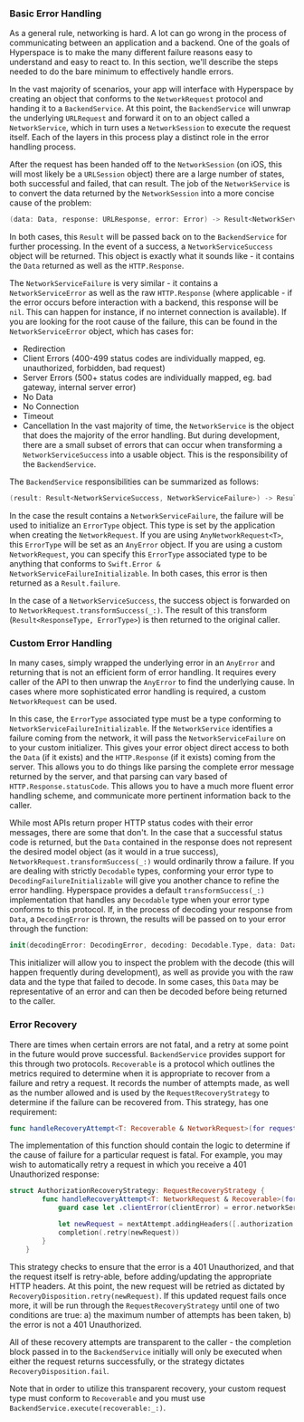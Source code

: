 ### Basic Error Handling

As a general rule, networking is hard. A lot can go wrong in the process of communicating between an application and a backend. One of the goals of Hyperspace is to make the many different failure reasons easy to understand and easy to react to. In this section, we'll describe the steps needed to do the bare minimum to effectively handle errors.

In the vast majority of scenarios, your app will interface with Hyperspace by creating an object that conforms to the `NetworkRequest` protocol and handing it to a `BackendService`. At this point, the `BackendService` will unwrap the underlying `URLRequest` and forward it on to an object called a `NetworkService`, which in turn uses a `NetworkSession` to execute the request itself. Each of the layers in this process play a distinct role in the error handling process.

After the request has been handed off to the `NetworkSession` (on iOS, this will most likely be a `URLSession` object) there are a large number of states, both successful and failed, that can result. The job of the `NetworkService` is to convert the data returned by the `NetworkSession` into a more concise cause of the problem:

```swift
(data: Data, response: URLResponse, error: Error) -> Result<NetworkServiceSuccess, NetworkServiceFailure>
```

In both cases, this `Result` will be passed back on to the `BackendService` for further processing. In the event of a success, a `NetworkServiceSuccess` object will be returned. This object is exactly what it sounds like - it contains the `Data` returned as well as the `HTTP.Response`.

The `NetworkServiceFailure` is very similar - it contains a `NetworkServiceError` as well as the raw `HTTP.Response` (where applicable - if the error occurs before interaction with a backend, this response will be `nil`. This can happen for instance, if no internet connection is available). If you are looking for the root cause of the failure, this can be found in the `NetworkServiceError` object, which has cases for:
- Redirection
- Client Errors (400-499 status codes are individually mapped, eg. unauthorized, forbidden, bad request)
- Server Errors (500+ status codes are individually mapped, eg. bad gateway, internal server error)
- No Data
- No Connection
- Timeout
- Cancellation
In the vast majority of time, the `NetworkService` is the object that does the majority of the error handling. But during development, there are a small subset of errors that can occur when transforming a `NetworkServiceSuccess` into a usable object. This is the responsibility of the `BackendService`.

The `BackendService` responsibilities can be summarized as follows:

```swift
(result: Result<NetworkServiceSuccess, NetworkServiceFailure>) -> Result<ResponseType, ErrorType>
```

In the case the result contains a `NetworkServiceFailure`, the failure will be used to initialize an `ErrorType` object. This type is set by the application when creating the `NetworkRequest`. If you are using `AnyNetworkRequest<T>`, this `ErrorType` will be set as an `AnyError` object. If you are using a custom `NetworkRequest`, you can specify this `ErrorType` associated type to be anything that conforms to `Swift.Error & NetworkServiceFailureInitializable`. In both cases, this error is then returned as a `Result.failure`.

In the case of a `NetworkServiceSuccess`, the success object is forwarded on to `NetworkRequest.transformSuccess(_:)`. The result of this transform (`Result<ResponseType, ErrorType>`) is then returned to the original caller.

### Custom Error Handling

In many cases, simply wrapped the underlying error in an `AnyError` and returning that is not an efficient form of error handling. It requires every caller of the API to then unwrap the `AnyError` to find the underlying cause. In cases where more sophisticated error handling is required, a custom `NetworkRequest` can be used.

In this case, the `ErrorType` associated type must be a type conforming to `NetworkServiceFailureInitializable`. If the `NetworkService` identifies a failure coming from the network, it will pass the `NetworkServiceFailure` on to your custom initializer. This gives your error object direct access to both the `Data` (if it exists) and the `HTTP.Response` (if it exists) coming from the server. This allows you to do things like parsing the complete error message returned by the server, and that parsing can vary based of `HTTP.Response.statusCode`. This allows you to have a much more fluent error handling scheme, and communicate more pertinent information back to the caller.

While most APIs return proper HTTP status codes with their error messages, there are some that don't. In the case that a successful status code is returned, but the `Data` contained in the response does not represent the desired model object (as it would in a true success), `NetworkRequest.transformSuccess(_:)` would ordinarily throw a failure. If you are dealing with strictly `Decodable` types, conforming your error type to `DecodingFailureInitializable` will give you another chance to refine the error handling. Hyperspace provides a default `transformSuccess(_:)` implementation that handles any `Decodable` type when your error type conforms to this protocol. If, in the process of decoding your response from `Data`, a `DecodingError` is thrown, the results will be passed on to your error through the function:

```swift
init(decodingError: DecodingError, decoding: Decodable.Type, data: Data)
```

This initializer will allow you to inspect the problem with the decode (this will happen frequently during development), as well as provide you with the raw data and the type that failed to decode. In some cases, this `Data` may be representative of an error and can then be decoded before being returned to the caller.

### Error Recovery

There are times when certain errors are not fatal, and a retry at some point in the future would prove successful. `BackendService` provides support for this through two protocols. `Recoverable` is a protocol which outlines the metrics required to determine when it is appropriate to recover from a failure and retry a request. It records the number of attempts made, as well as the number allowed and is used by the `RequestRecoveryStrategy` to determine if the failure can be recovered from. This strategy, has one requirement:

```swift
func handleRecoveryAttempt<T: Recoverable & NetworkRequest>(for request: T, withError error: T.ErrorType, completion: @escaping (RecoveryDisposition<T>) -> Void)
```

The implementation of this function should contain the logic to determine if the cause of failure for a particular request is fatal. For example, you may wish to automatically retry a request in which you receive a 401 Unauthorized response:

```swift
struct AuthorizationRecoveryStrategy: RequestRecoveryStrategy {
        func handleRecoveryAttempt<T: NetworkRequest & Recoverable>(for request: T, withError error: T.ErrorType, completion: @escaping (RecoveryDisposition<T>) -> Void) {
            guard case let .clientError(clientError) = error.networkServiceError, clientError == .unauthorized, let nextAttempt = request.updatedForNextAttempt() else { return completion(.fail) }

            let newRequest = nextAttempt.addingHeaders([.authorization: HTTP.HeaderValue(rawValue: "some_access_token")])
            completion(.retry(newRequest))
        }
    }
```

This strategy checks to ensure that the error is a 401 Unauthorized, and that the request itself is retry-able, before adding/updating the appropriate HTTP headers. At this point, the new request will be retried as dictated by `RecoveryDisposition.retry(newRequest)`. If this updated request fails once more, it will be run through the `RequestRecoveryStrategy` until one of two conditions are true: a) the maximum number of attempts has been taken, b) the error is not a 401 Unauthorized.

All of these recovery attempts are transparent to the caller - the completion block passed in to the `BackendService` initially will only be executed when either the request returns successfully, or the strategy dictates `RecoveryDisposition.fail`.

Note that in order to utilize this transparent recovery, your custom request type must conform to `Recoverable` and you must use `BackendService.execute(recoverable:_:)`.
